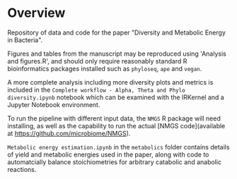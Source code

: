 # Overview

Repository of data and code for the paper "Diversity and Metabolic Energy in Bacteria".

Figures and tables from the manuscript may be reproduced using 'Analysis and figures.R', and should only require reasonably standard R bioinformatics packages installed such as `phyloseq`, `ape` and `vegan`. 

A more complete analysis including more diversity plots and metrics is included in the `Complete workflow - Alpha, Theta and Phylo diversity.ipynb` notebook which can be examined with the IRKernel and a Jupyter Notebook environment.

To run the pipeline with different input data, the `NMGS` R package will need installing, as well as the capability to run the actual [NMGS code](available at https://github.com/microbiome/NMGS).

`Metabolic energy estimation.ipynb` in the `metabolics` folder contains details of yield and metabolic energies used in the paper, along with code to automatcially balance stoichiometries for arbitrary catabolic and anabolic reactions.


